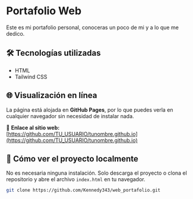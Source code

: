 # Portafolio Web

Este es mi portafolio personal, conoceras un poco de mi y a lo que me dedico.

## 🛠 Tecnologías utilizadas

- HTML
- Tailwind CSS

## 🌐 Visualización en línea

La página está alojada en **GitHub Pages**, por lo que puedes verla en cualquier navegador sin necesidad de instalar nada.

📎 **Enlace al sitio web:**  
[https://github.com/TU_USUARIO/tunombre.github.io](https://github.com/TU_USUARIO/tunombre.github.io)

## 🚀 Cómo ver el proyecto localmente

No es necesaria ninguna instalación. Solo descarga el proyecto o clona el repositorio y abre el archivo `index.html` en tu navegador.

```bash
git clone https://github.com/Kennedy343/web_portafolio.git
```
